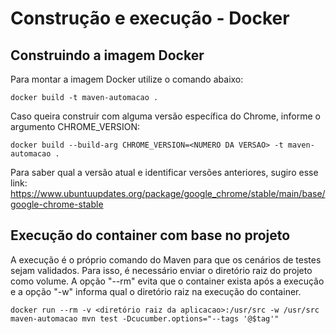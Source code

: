 # Construção e execução - Docker

## Construindo a imagem Docker

Para montar a imagem Docker utilize o comando abaixo:

````
docker build -t maven-automacao .
````

Caso queira construir com alguma versão específica do Chrome, informe o argumento CHROME_VERSION:

````
docker build --build-arg CHROME_VERSION=<NUMERO DA VERSAO> -t maven-automacao .
````

Para saber qual a versão atual e identificar versões anteriores, sugiro esse link:
https://www.ubuntuupdates.org/package/google_chrome/stable/main/base/google-chrome-stable

## Execução do container com base no projeto

A execução é o próprio comando do Maven para que os cenários de testes sejam validados. Para isso, é necessário enviar o diretório raiz do projeto como volume. A opção "--rm" evita que o container exista após a execução e a opção "-w" informa qual o diretório raiz na execução do container. 

````
docker run --rm -v <diretório raiz da aplicacao>:/usr/src -w /usr/src maven-automacao mvn test -Dcucumber.options="--tags '@$tag'"
````





